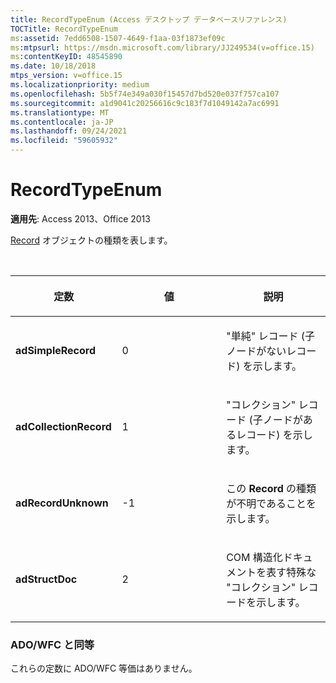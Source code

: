 ```yaml
---
title: RecordTypeEnum (Access デスクトップ データベースリファレンス)
TOCTitle: RecordTypeEnum
ms:assetid: 7edd6508-1507-4649-f1aa-03f1873ef09c
ms:mtpsurl: https://msdn.microsoft.com/library/JJ249534(v=office.15)
ms:contentKeyID: 48545890
ms.date: 10/18/2018
mtps_version: v=office.15
ms.localizationpriority: medium
ms.openlocfilehash: 5b5f74e349a030f15457d7bd520e037f757ca107
ms.sourcegitcommit: a1d9041c20256616c9c183f7d1049142a7ac6991
ms.translationtype: MT
ms.contentlocale: ja-JP
ms.lasthandoff: 09/24/2021
ms.locfileid: "59605932"
---
```

# <a name="recordtypeenum"></a>RecordTypeEnum

**適用先**: Access 2013、Office 2013

[Record](record-object-ado.md) オブジェクトの種類を表します。

<br/>

<table>
<colgroup>
<col style="width: 33%" />
<col style="width: 33%" />
<col style="width: 33%" />
</colgroup>
<thead>
<tr class="header">
<th><p>定数</p></th>
<th><p>値</p></th>
<th><p>説明</p></th>
</tr>
</thead>
<tbody>
<tr class="odd">
<td><p><strong>adSimpleRecord</strong></p></td>
<td><p>0</p></td>
<td><p>"単純" レコード (子ノードがないレコード) を示します。</p></td>
</tr>
<tr class="even">
<td><p><strong>adCollectionRecord</strong></p></td>
<td><p>1</p></td>
<td><p>"コレクション" レコード (子ノードがあるレコード) を示します。</p></td>
</tr>
<tr class="odd">
<td><p><strong>adRecordUnknown</strong></p></td>
<td><p>-1</p></td>
<td><p>この <strong>Record</strong> の種類が不明であることを示します。</p></td>
</tr>
<tr class="even">
<td><p><strong>adStructDoc</strong></p></td>
<td><p>2</p></td>
<td><p>COM 構造化ドキュメントを表す特殊な "コレクション" レコードを示します。</p></td>
</tr>
</tbody>
</table>


### <a name="adowfc-equivalent"></a>ADO/WFC と同等

これらの定数に ADO/WFC 等価はありません。

